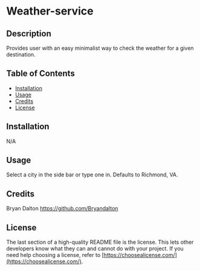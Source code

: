# Weather-service

## Description

Provides user with an easy minimalist way to check the weather for a given destination.

## Table of Contents

- [Installation](#installation)
- [Usage](#usage)
- [Credits](#credits)
- [License](#license)

## Installation

N/A

## Usage

Select a city in the side bar or type one in. Defaults to Richmond, VA.

## Credits

Bryan Dalton
https://github.com/Bryandalton

## License

The last section of a high-quality README file is the license. This lets other developers know what they can and cannot do with your project. If you need help choosing a license, refer to [https://choosealicense.com/](https://choosealicense.com/).
